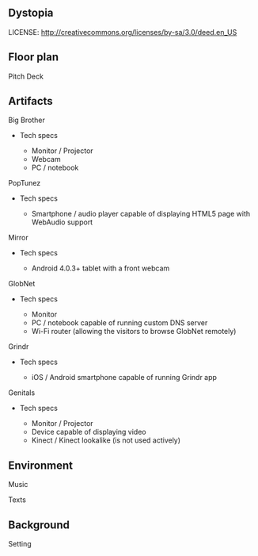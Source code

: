 Dystopia
--------



LICENSE: http://creativecommons.org/licenses/by-sa/3.0/deed.en_US

Floor plan
----------

Pitch Deck

Artifacts
---------

Big Brother

- Tech specs

	- Monitor / Projector
	- Webcam
	- PC / notebook

PopTunez

- Tech specs

	- Smartphone / audio player capable of displaying HTML5 page with WebAudio support

Mirror

- Tech specs

	- Android 4.0.3+ tablet with a front webcam

GlobNet

- Tech specs

	- Monitor
	- PC / notebook capable of running custom DNS server
	- Wi-Fi router (allowing the visitors to browse GlobNet remotely)

Grindr

- Tech specs

	- iOS / Android smartphone capable of running Grindr app

Genitals

- Tech specs

	- Monitor / Projector
	- Device capable of displaying video
	- Kinect / Kinect lookalike (is not used actively)

Environment
-----------

Music

Texts

Background
----------

Setting